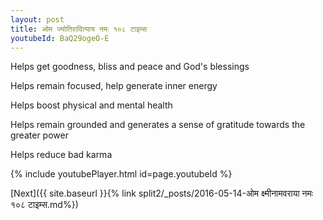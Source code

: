 ```yaml
---
layout: post
title: ओम ज्योतिरादित्याय नमः १०८ टाइम्स
youtubeId: BaQ29ogeO-E
---
```

 
 
Helps get goodness, bliss and peace and God's blessings
 
Helps remain focused, help generate inner energy 
 
Helps boost physical and mental health 
 
Helps remain grounded and generates a sense of gratitude towards the greater power 
 
Helps reduce bad karma
 
 
 
 


{% include youtubePlayer.html id=page.youtubeId %}
 
[Next]({{ site.baseurl }}{% link  split2/_posts/2016-05-14-ओम क्ष्मीनामवराया नमः १०८ टाइम्स.md%})
 
